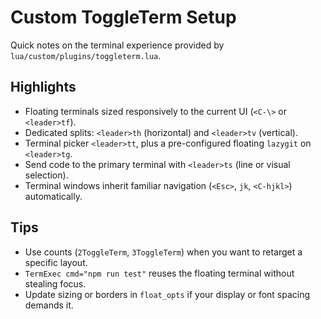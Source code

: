 # Custom ToggleTerm Setup

Quick notes on the terminal experience provided by `lua/custom/plugins/toggleterm.lua`.

## Highlights
- Floating terminals sized responsively to the current UI (`<C-\>` or `<leader>tf`).
- Dedicated splits: `<leader>th` (horizontal) and `<leader>tv` (vertical).
- Terminal picker `<leader>tt`, plus a pre-configured floating `lazygit` on `<leader>tg`.
- Send code to the primary terminal with `<leader>ts` (line or visual selection).
- Terminal windows inherit familiar navigation (`<Esc>`, `jk`, `<C-hjkl>`) automatically.

## Tips
- Use counts (`2ToggleTerm`, `3ToggleTerm`) when you want to retarget a specific layout.
- `TermExec cmd="npm run test"` reuses the floating terminal without stealing focus.
- Update sizing or borders in `float_opts` if your display or font spacing demands it.
